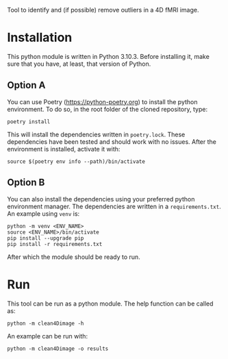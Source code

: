Tool to identify and (if possible) remove outliers in a 4D fMRI image.

# Installation
This python module is written in Python 3.10.3. Before installing it, make sure that you have, at least, that version of Python.

## Option A
You can use Poetry (https://python-poetry.org) to install the python environment. To do so, in the root folder of the cloned repository, type:

```
poetry install
```

This will install the dependencies written in `poetry.lock`. These dependencies have been tested and should work with no issues. After the environment is installed, activate it with:

```
source $(poetry env info --path)/bin/activate
```

## Option B
You can also install the dependencies using your preferred python environment manager. The dependencies are written in a `requirements.txt`. An example using `venv` is:

```
python -m venv <ENV_NAME>
source <ENV_NAME>/bin/activate
pip install --upgrade pip
pip install -r requirements.txt
```

After which the module should be ready to run. 

# Run
This tool can be run as a python module. The help function can be called as:

```
python -m clean4Dimage -h
```

An example can be run with:

```
python -m clean4Dimage -o results
```


